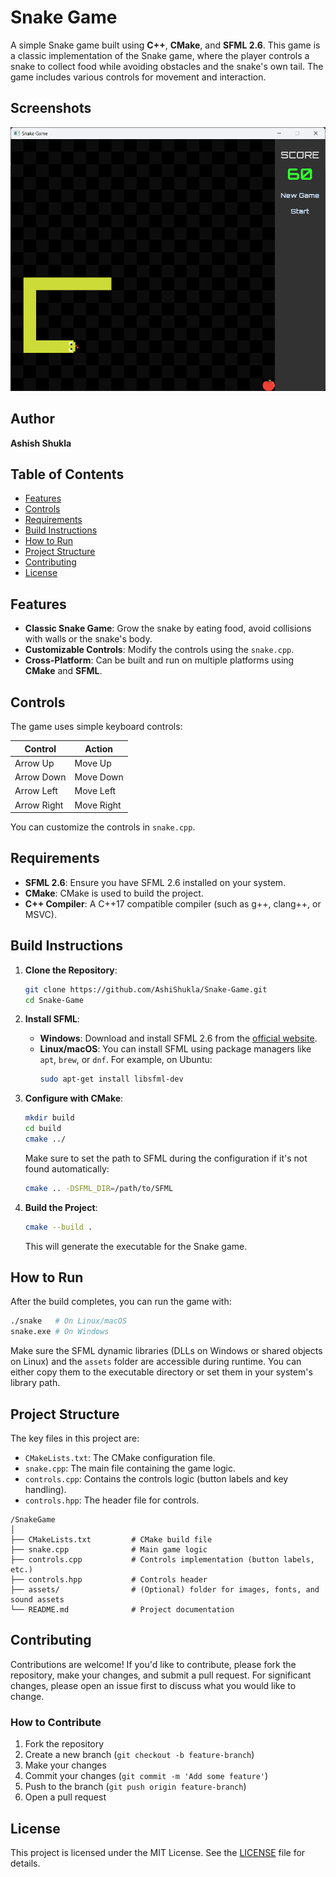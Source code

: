 # Snake Game

A simple Snake game built using **C++**, **CMake**, and **SFML 2.6**. This game is a classic implementation of the Snake game, where the player controls a snake to collect food while avoiding obstacles and the snake's own tail. The game includes various controls for movement and interaction.

## Screenshots
![Game Screenshot](images/screenshot.png)

## Author
**Ashish Shukla**

## Table of Contents
- [Features](#features)
- [Controls](#controls)
- [Requirements](#requirements)
- [Build Instructions](#build-instructions)
- [How to Run](#how-to-run)
- [Project Structure](#project-structure)
- [Contributing](#contributing)
- [License](#license)

## Features
- **Classic Snake Game**: Grow the snake by eating food, avoid collisions with walls or the snake's body.
- **Customizable Controls**: Modify the controls using the `snake.cpp`.
- **Cross-Platform**: Can be built and run on multiple platforms using **CMake** and **SFML**.

## Controls

The game uses simple keyboard controls:

| Control  | Action           |
|----------|------------------|
| Arrow Up | Move Up          |
| Arrow Down | Move Down      |
| Arrow Left | Move Left      |
| Arrow Right | Move Right    |

You can customize the controls in `snake.cpp`.

## Requirements

- **SFML 2.6**: Ensure you have SFML 2.6 installed on your system.
- **CMake**: CMake is used to build the project.
- **C++ Compiler**: A C++17 compatible compiler (such as g++, clang++, or MSVC).

## Build Instructions

1. **Clone the Repository**:
    ```bash
    git clone https://github.com/AshiShukla/Snake-Game.git
    cd Snake-Game
    ```

2. **Install SFML**:
    - **Windows**: Download and install SFML 2.6 from the [official website](https://www.sfml-dev.org/download.php).
    - **Linux/macOS**: You can install SFML using package managers like `apt`, `brew`, or `dnf`. For example, on Ubuntu:
      ```bash
      sudo apt-get install libsfml-dev
      ```

3. **Configure with CMake**:
    ```bash
    mkdir build
    cd build
    cmake ../
    ```

    Make sure to set the path to SFML during the configuration if it's not found automatically:
    ```bash
    cmake .. -DSFML_DIR=/path/to/SFML
    ```

4. **Build the Project**:
    ```bash
    cmake --build .
    ```

    This will generate the executable for the Snake game.

## How to Run

After the build completes, you can run the game with:

```bash
./snake   # On Linux/macOS
snake.exe # On Windows
```

Make sure the SFML dynamic libraries (DLLs on Windows or shared objects on Linux) and the `assets` folder are accessible during runtime. You can either copy them to the executable directory or set them in your system's library path.

## Project Structure

The key files in this project are:

- `CMakeLists.txt`: The CMake configuration file.
- `snake.cpp`: The main file containing the game logic.
- `controls.cpp`: Contains the controls logic (button labels and key handling).
- `controls.hpp`: The header file for controls.

```
/SnakeGame
│
├── CMakeLists.txt         # CMake build file
├── snake.cpp              # Main game logic
├── controls.cpp           # Controls implementation (button labels, etc.)
├── controls.hpp           # Controls header
├── assets/                # (Optional) folder for images, fonts, and sound assets
└── README.md              # Project documentation
```

## Contributing

Contributions are welcome! If you'd like to contribute, please fork the repository, make your changes, and submit a pull request. For significant changes, please open an issue first to discuss what you would like to change.

### How to Contribute

1. Fork the repository
2. Create a new branch (`git checkout -b feature-branch`)
3. Make your changes
4. Commit your changes (`git commit -m 'Add some feature'`)
5. Push to the branch (`git push origin feature-branch`)
6. Open a pull request

## License

This project is licensed under the MIT License. See the [LICENSE](LICENSE) file for details.
